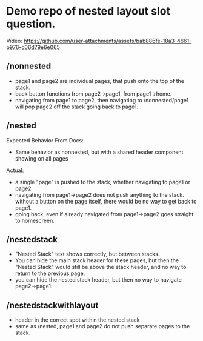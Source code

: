 # Demo repo of nested layout slot question.
Video:
https://github.com/user-attachments/assets/bab886fe-18a3-4661-b976-c06d79e6e065


## /nonnested
  - page1 and page2 are individual pages, that push onto the top of the stack.
  - back button functions from page2->page1, from page1->home.
  - navigating from page1 to page2, then navigating to /nonnested/page1 will pop page2 off the stack going back to page1.

## /nested

Expected Behavior From Docs: 
  - Same behavior as nonnested, but with a shared header component showing on all pages

Actual:
  - a single "page" is pushed to the stack, whether navigating to page1 or page2
  - navigating from page1->page2 does not push anything to the stack. without a button on the page itself, there would be no way to get back to page1.
  - going back, even if already navigated from page1->page2 goes straight to homescreen.

## /nestedstack
  - "Nested Stack" text shows correctly, but between stacks.
  - You can hide the main stack header for these pages, but then the "Nested Stack" would still be above the stack header, and no way to return to the previous page.
  - you can hide the nested stack header, but then no way to navigate page2->page1.

## /nestedstackwithlayout
  - header in the correct spot within the nested stack
  - same as /nested, page1 and page2 do not push separate pages to the stack.

